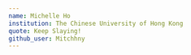 ```yaml
---
name: Michelle Ho
institution: The Chinese University of Hong Kong
quote: Keep Slaying!
github_user: Mitchhny
---
```

